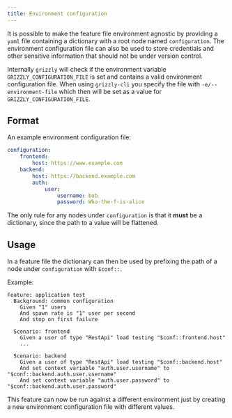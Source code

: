 ```yaml
---
title: Environment configuration
---
```


It is possible to make the feature file environment agnostic by providing a `yaml` file containing a dictionary with a root node named `configuration`.
The environment configuration file can also be used to store credentials and other sensitive information that should not be under version control.

Internally `grizzly` will check if the environment variable `GRIZZLY_CONFIGURATION_FILE` is set and contains a valid environment configuration file. When using `grizzly-cli` you specify the file with `-e/--environment-file` which then will be set as a value for `GRIZZLY_CONFIGURATION_FILE`.

## Format

An example environment configuration file:

```yaml
configuration:
    frontend:
        host: https://www.example.com
    backend:
        host: https://backend.example.com
        auth:
            user:
                username: bob
                password: Who-the-f-is-alice
```

The only rule for any nodes under `configuration` is that it **must** be a dictionary, since the path to a value will be flattened.

## Usage

In a feature file the dictionary can then be used by prefixing the path of a node under `configuration` with `$conf::`.

Example:

```gherkin
Feature: application test
  Background: common configuration
    Given "1" users
    And spawn rate is "1" user per second
    And stop on first failure

  Scenario: frontend
    Given a user of type "RestApi" load testing "$conf::frontend.host"
    ...

  Scenario: backend
    Given a user of type "RestApi" load testing "$conf::backend.host"
    And set context variable "auth.user.username" to "$conf::backend.auth.user.username"
    And set context variable "auth.user.password" to "$conf::backend.auth.user.password"
```

This feature can now be run against a different environment just by creating a new environment configuration file with different values.
